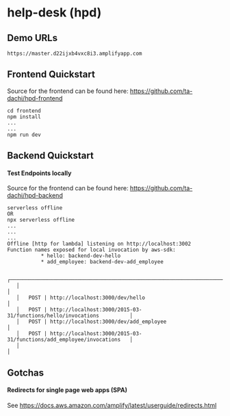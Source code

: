 # help-desk (hpd)

## Demo URLs

```
https://master.d22ijxb4vxc8i3.amplifyapp.com
```

## Frontend Quickstart

Source for the frontend can be found here: https://github.com/ta-dachi/hpd-frontend

```
cd frontend
npm install
...
...
npm run dev
````

## Backend Quickstart

#### Test Endpoints locally

Source for the frontend can be found here: https://github.com/ta-dachi/hpd-backend

```
serverless offline
OR
npx serverless offline
...
...
...
Offline [http for lambda] listening on http://localhost:3002
Function names exposed for local invocation by aws-sdk:
           * hello: backend-dev-hello
           * add_employee: backend-dev-add_employee

   ┌────────────────────────────────────────────────────────────────────────────────┐
   │                                                                                │
   │   POST | http://localhost:3000/dev/hello                                       │
   │   POST | http://localhost:3000/2015-03-31/functions/hello/invocations          │
   │   POST | http://localhost:3000/dev/add_employee                                │
   │   POST | http://localhost:3000/2015-03-31/functions/add_employee/invocations   │
   │                                                                                │
```

## Gotchas

#### Redirects for single page web apps (SPA)

See https://docs.aws.amazon.com/amplify/latest/userguide/redirects.html


